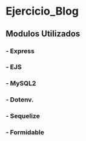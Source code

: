# Ejercicio_Blog

## Modulos Utilizados

### - Express

### - EJS

### - MySQL2

### - Dotenv.

### - Sequelize

### - Formidable

